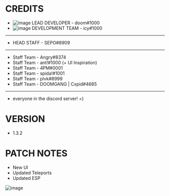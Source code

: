 # CREDITS
- ![image](https://cdn.discordapp.com/attachments/973860716413083690/988308262996815872/devver.png) LEAD DEVELOPER - doom#1000 
- ![image](https://cdn.discordapp.com/attachments/973860716413083690/988308262996815872/devver.png) DEVELOPMENT TEAM - icy#1000

- ------------------------------
- HEAD STAFF - SEPO#8909
--------------------------------
- Staff Team - Angry#8374
- Staff Team - ant!#1000 (+ UI Inspiration)
- Staff Team - 4PM#0001
- Staff Team - spida!#1001
- Staff Team - plvk#8999
- Staff Team - DOOMGANG | Cxpid#4665 

--------------------------------

+ everyone in the discord server! =)

# VERSION
- 1.3.2

# PATCH NOTES
- New UI
- Updated Teleports
- Updated ESP

![image](https://media.discordapp.net/attachments/973860716413083690/988310000562741248/rounded.png)
